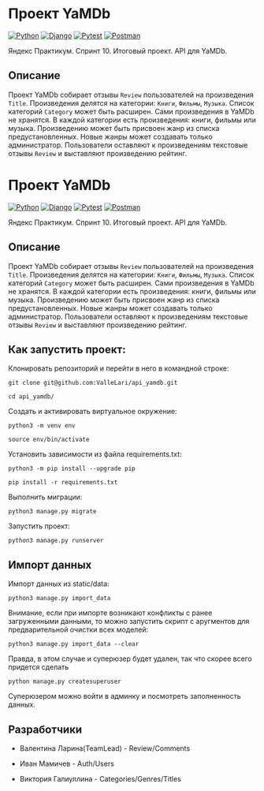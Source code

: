 # Проект YaMDb

[![Python](https://img.shields.io/badge/-Python-464641?style=flat-square&logo=Python)](https://www.python.org/)
[![Django](https://img.shields.io/badge/Django-464646?style=flat-square&logo=django)](https://www.djangoproject.com/)
[![Pytest](https://img.shields.io/badge/Pytest-464646?style=flat-square&logo=pytest)](https://docs.pytest.org/en/6.2.x/)
[![Postman](https://img.shields.io/badge/Postman-464646?style=flat-square&logo=postman)](https://www.postman.com/)

Яндекс Практикум. Спринт 10. Итоговый проект. API для YaMDb.

## Описание

Проект YaMDb собирает отзывы `Review` пользователей на произведения `Title`. Произведения делятся на категории: `Книги`, `Фильмы`, `Музыка`. Список категорий `Category` может быть расширен. Сами произведения в YaMDb не хранятся. В каждой категории есть произведения: книги, фильмы или музыка. Произведению может быть присвоен жанр из списка предустановленных. Новые жанры может создавать только администратор. Пользователи оставляют к произведениям текстовые отзывы `Review` и выставляют произведению рейтинг.
# Проект YaMDb

[![Python](https://img.shields.io/badge/-Python-464641?style=flat-square&logo=Python)](https://www.python.org/)
[![Django](https://img.shields.io/badge/Django-464646?style=flat-square&logo=django)](https://www.djangoproject.com/)
[![Pytest](https://img.shields.io/badge/Pytest-464646?style=flat-square&logo=pytest)](https://docs.pytest.org/en/6.2.x/)
[![Postman](https://img.shields.io/badge/Postman-464646?style=flat-square&logo=postman)](https://www.postman.com/)

Яндекс Практикум. Спринт 10. Итоговый проект. API для YaMDb.

## Описание

Проект YaMDb собирает отзывы `Review` пользователей на произведения `Title`. Произведения делятся на категории: `Книги`, `Фильмы`, `Музыка`. Список категорий `Category` может быть расширен. Сами произведения в YaMDb не хранятся. В каждой категории есть произведения: книги, фильмы или музыка. Произведению может быть присвоен жанр из списка предустановленных. Новые жанры может создавать только администратор. Пользователи оставляют к произведениям текстовые отзывы `Review` и выставляют произведению рейтинг.

## Как запустить проект:

Клонировать репозиторий и перейти в него в командной строке:

```
git clone git@github.com:ValleLari/api_yamdb.git
```

```
cd api_yamdb/
```

Cоздать и активировать виртуальное окружение:

```
python3 -m venv env
```

```
source env/bin/activate
```

Установить зависимости из файла requirements.txt:

```
python3 -m pip install --upgrade pip
```

```
pip install -r requirements.txt
```

Выполнить миграции:

```
python3 manage.py migrate
```

Запустить проект:

```
python3 manage.py runserver
```

## Импорт данных 

Импорт данных из static/data:
```
python3 manage.py import_data
```

Внимание, если при импорте возникают конфликты с ранее загруженными данными, то можно запустить скрипт с аругментов для предварительной очистки всех моделей:
```
python3 manage.py import_data --clear
```

Правда, в этом случае и суперюзер будет удален, так что скорее всего придется сделать 
```
python manage.py createsuperuser
```
Суперюзером можно войти в админку и посмотреть заполненность данных.

## Разработчики

- Валентина Ларина(TeamLead) - Review/Comments

- Иван Мамичев - Auth/Users

- Виктория Галиуллина - Categories/Genres/Titles
